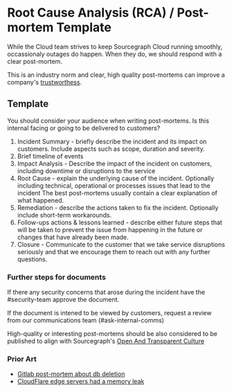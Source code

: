 # Root Cause Analysis (RCA) / Post-mortem Template

While the Cloud team strives to keep Sourcegraph Cloud running smoothly, occassionaly
outages do happen. When they do, we should respond with a clear post-mortem.

This is an industry norm and clear, high quality post-mortems can improve a company's
[trustworthess](https://cloud.google.com/blog/products/gcp/fearless-shared-postmortems-cre-life-lessons).

## Template

You should consider your audience when writing post-mortems. Is this internal facing
or going to be delivered to customers?

1. Incident Summary - briefly describe the incident and its impact on customers. Include
   aspects such as scope, duration and severity.
1. Brief timeline of events
1. Impact Analysis - Describe the impact of the incident on customers, including downtime or
   disruptions to the service
1. Root Cause - explain the underlying cause of the incident. Optionally including technical,
   operational or processes issues that lead to the incident
   The best post-mortems usually contain a clear explanation of what happened.
1. Remediation - describe the actions taken to fix the incident. Optionally include short-term
   workarounds.
1. Follow-ups actions & lessons learned - describe either future steps that will be taken to
   prevent the issue from happening in the future or changes that have already been made.
1. Closure - Communicate to the customer that we take service disruptions seriously and
   that we encourage them to reach out with any further questions.

### Further steps for documents

If there any security concerns that arose during the incident have the #security-team approve
the document.

If the document is intened to be viewed by customers, request a review from our communications team (#ask-internal-comms)

High-quality or interesting post-mortems should be also considered to be published to align
with Sourcegraph's [Open And Transparent Culture](../../company-info-and-process/about-sourcegraph/index.md##sourcegraph-open-product-open-company-open-source)

### Prior Art

- [Gitlab post-mortem about db deletion](https://about.gitlab.com/2017/02/10/postmortem-of-database-outage-of-january-31/)
- [CloudFlare edge servers had a memory leak](https://blog.cloudflare.com/incident-report-on-memory-leak-caused-by-cloudflare-parser-bug/)
